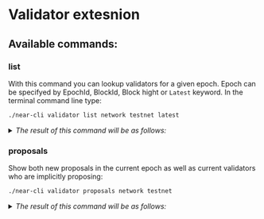 # Validator extesnion

## Available commands:

### list
With this command you can lookup validators for a given epoch. Epoch can be specifyed by EpochId, BlockId, Block hight or `Latest` keyword.
In the terminal command line type:
```txt
./near-cli validator list network testnet latest 
```

<details><summary><i>The result of this command will be as follows:</i></summary>

```txt
TODO: copy output when it will be available
```
</details>

### proposals
Show both new proposals in the current epoch as well as current validators who are implicitly proposing:
```txt
./near-cli validator proposals network testnet
```

<details><summary><i>The result of this command will be as follows:</i></summary>

```txt
TODO: copy output when it will be available
```
</details>

